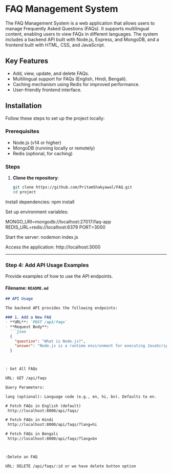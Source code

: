 # FAQ Management System

The FAQ Management System is a web application that allows users to manage Frequently Asked Questions (FAQs). It supports multilingual content, enabling users to view FAQs in different languages. The system includes a backend API built with Node.js, Express, and MongoDB, and a frontend built with HTML, CSS, and JavaScript.

## Key Features
- Add, view, update, and delete FAQs.
- Multilingual support for FAQs (English, Hindi, Bengali).
- Caching mechanism using Redis for improved performance.
- User-friendly frontend interface.

## Installation

Follow these steps to set up the project locally:

### Prerequisites
- Node.js (v14 or higher)
- MongoDB (running locally or remotely)
- Redis (optional, for caching)

### Steps
1. **Clone the repository**:
   ```bash
   git clone https://github.com/PritamShakyawal/FAQ.git
   cd project


Install dependencies:
 npm install


Set up environment variables:

MONGO_URI=mongodb://localhost:27017/faq-app
REDIS_URL=redis://localhost:6379
PORT=3000

Start the server:
nodemon index.js


Access the application:
http://localhost:3000

---

### **Step 4: Add API Usage Examples**
Provide examples of how to use the API endpoints.

#### **Filename: `README.md`**
```markdown
## API Usage

The backend API provides the following endpoints:

### 1. Add a New FAQ
- **URL**: `POST /api/faqs`
- **Request Body**:
  ```json
  {
    "question": "What is Node.js?",
    "answer": "Node.js is a runtime environment for executing JavaScript on the server."
  }



: Get All FAQs

URL: GET /api/faqs

Query Parameters:

lang (optional): Language code (e.g., en, hi, bn). Defaults to en.

# Fetch FAQs in English (default)
 http://localhost:8000/api/faqs/

# Fetch FAQs in Hindi
 http://localhost:8000/api/faqs/?lang=hi

# Fetch FAQs in Bengali
 http://localhost:8000/api/faqs/?lang=bn



:Delete an FAQ

URL: DELETE /api/faqs/:id or we have delete button option